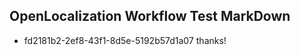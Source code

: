 ## OpenLocalization Workflow Test MarkDown
* fd2181b2-2ef8-43f1-8d5e-5192b57d1a07 thanks!

<!--HONumber=Aug16_HO1-->


